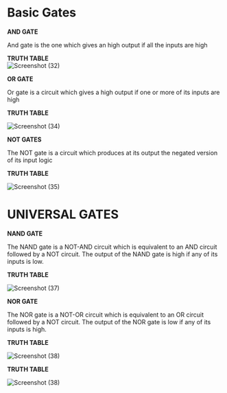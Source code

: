 # Basic Gates

**AND GATE**                   

And gate is the one which gives an high output if all the inputs are high          

**TRUTH TABLE**                                        
![Screenshot (32)](https://user-images.githubusercontent.com/80388673/130077100-238656e7-6b51-4b50-a2b6-d50a5e29d9a6.png)


**OR GATE**

Or gate is a circuit which gives a high output if one or more of its inputs are high


**TRUTH TABLE** 


![Screenshot (34)](https://user-images.githubusercontent.com/80388673/130077635-1ba6bf03-41dc-46ba-91ea-fa2ded528641.png)

**NOT GATES**

The NOT gate is a circuit which produces at its output the negated version of its input logic


**TRUTH TABLE** 


![Screenshot (35)](https://user-images.githubusercontent.com/80388673/130078286-e2ecfe49-17b8-4a2a-bb37-faaaf48c5160.png)

# UNIVERSAL GATES

**NAND GATE**

The NAND gate is a NOT-AND circuit which is equivalent to an AND circuit followed by a NOT circuit. The output of the NAND gate is high if any of its inputs is low.


**TRUTH TABLE** 


![Screenshot (37)](https://user-images.githubusercontent.com/80388673/130080135-8be2809e-cde6-4b5b-994a-c73abea49121.png)

**NOR GATE**

The NOR gate is a NOT-OR circuit which is equivalent to an OR circuit followed by a NOT circuit. The output of the NOR gate is low if any of its inputs is high.



**TRUTH TABLE** 

![Screenshot (38)](https://user-images.githubusercontent.com/80388673/130080938-d2b891ba-3e55-4c24-8133-873c38976384.png)


**TRUTH TABLE**  

![Screenshot (38)](https://user-images.githubusercontent.com/67791507/130348114-195505ee-31c6-4ffc-a415-785fdc1ced23.jpg)


